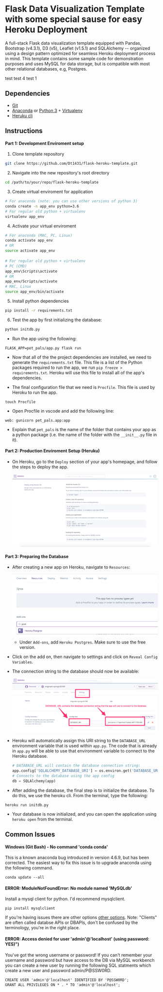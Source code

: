 # Flask Data Visualization Template with some special sause for easy Heroku Deployment

A full-stack Flask data visualization template equipped with Pandas, Bootstrap (v4.3.1), D3 (v5), Leaflet (v1.5.1) and SQLAlchemy -- organized using a design pattern optimized for seamless Heroku deployment process in mind. This template contains some sample code for demonstration purposes and uses MySQL for data storage, but is compatible with most other relational databases, e.g, Postgres.

test
test 4
test 1

## Dependencies
- [Git](https://git-scm.com/downloads)
- [Anaconda](https://www.anaconda.com/distribution/) or [Python 3](https://www.python.org/downloads/) + [Virtualenv](https://www.python.org/downloads/) 
- [Heruku cli](https://devcenter.heroku.com/articles/heroku-cli#download-and-install)

## Instructions
#### Part 1: Development Enviroment setup
1. Clone template repository
```sh
git clone https://github.com/Dt1431/flask-heroku-template.git
```
2. Navigate into the new repository's root directory
```sh
cd /path/to/your/repo/flask-heroku-template
```
3. Create virtual enviroment for application
```sh
# For anaconda (note: you can use other versions of python 3)
conda create -n app_env python=3.6
# For regular old python + virtualenv
virtualenv app_env
```
4. Activate your virtual enviroment
```sh
# For anaconda (MAC, PC, Linux)
conda activate app_env
# OR
source activate app_env

# For regular old python + virtualenv
# PC (CMD)
app_env\Scripts\activate
# OR
app_env/Scripts/activate
# MAC, Linux
source app_env/bin/activate
```
5. Install python dependencies
```sh
pip install -r requirements.txt
```
6. Test the app by first initializing the database:

```sh
python initdb.py
```

* Run the app using the following:


```
FLASK_APP=pet_pals/app.py flask run
```

* Now that all of the the project dependencies are installed, we need to generate the `requirements.txt` file. This file is a list of the Python packages required to run the app, we run `pip freeze > requirements.txt`. Heroku will use this file to install all of the app's dependencies.

* The final configuration file that we need is `Procfile`. This file is used by Heroku to run the app.


```
touch Procfile
```

* Open Procfile in vscode and add the following line:


```
web: gunicorn pet_pals.app:app
```

* Explain that `pet_pals` is the name of the folder that contains your app as a python package (i.e. the name of the folder with the `__init__.py` file in it).

#### Part 2: Production Enviroment Setup (Heruku)

* On Heroku, go to the `Deploy` section of your app's homepage, and follow the steps to deploy the app.

  ![readme_images/deploy05.png](readme_images/deploy05.png)

#### Part 3: Preparing the Database

* After creating a new app on Heroku, navigate to `Resources`:

  ![readme_images/deploy01.png](readme_images/deploy01.png)

  * Under `Add-ons`, add `Heroku Postgres`. Make sure to use the free version.

* Click on the add on, then navigate to settings and click on `Reveal Config Variables`.

* The connection string to the database should now be available:

  ![readme_images/database_url.png](readme_images/database_url.png)

* Heroku will automatically assign this URI string to the `DATABASE_URL` environment variable that is used within `app.py`. The code that is already in `app.py` will be able to use that environment variable to connect to the Heroku database.

  ```python
  # DATABASE_URL will contain the database connection string:
  app.config['SQLALCHEMY_DATABASE_URI'] = os.environ.get('DATABASE_URL', '')
  # Connects to the database using the app config
  db = SQLAlchemy(app)
  ```

* After adding the database, the final step is to initialize the database. To do this, we use the heroku cli. From the terminal, type the following:


```
heroku run initdb.py
```

* Your database is now initialized, and you can open the application using `heroku open` from the terminal.

## Common Issues

#### Windows (Git Bash) - No command 'conda conda'
This is a known anaconda bug introduced in version 4.6.9, but has been corrected. The easiest way to fix this issue is to upgrade anaconda using the following command.
```
conda update --all
```
#### ERROR: ModuleNotFoundError: No module named 'MySQLdb'
Install a mysql client for python. I'd recommend mysqlclient.
```
pip install mysqlclient
```
If you're having issues there are other options [other options](https://docs.sqlalchemy.org/en/13/dialects/mysql.html). Note: "Clients" are often called databse APIs or DBAPIs, don't be confused by the terminology, you're in the right place.

#### ERROR: Access denied for user 'admin'@'localhost' (using password: YES)")
You've got the wrong username or password! If you can't remember your username and password but have access to the DB via MySQL workbench you can create a new user by running the following SQL statments which create a new user and password admin/P@SSW0RD. 
```
CREATE USER 'admin'@'localhost' IDENTIFIED BY 'P@SSW0RD';
GRANT ALL PRIVILEGES ON * . * TO 'admin'@'localhost';
```
